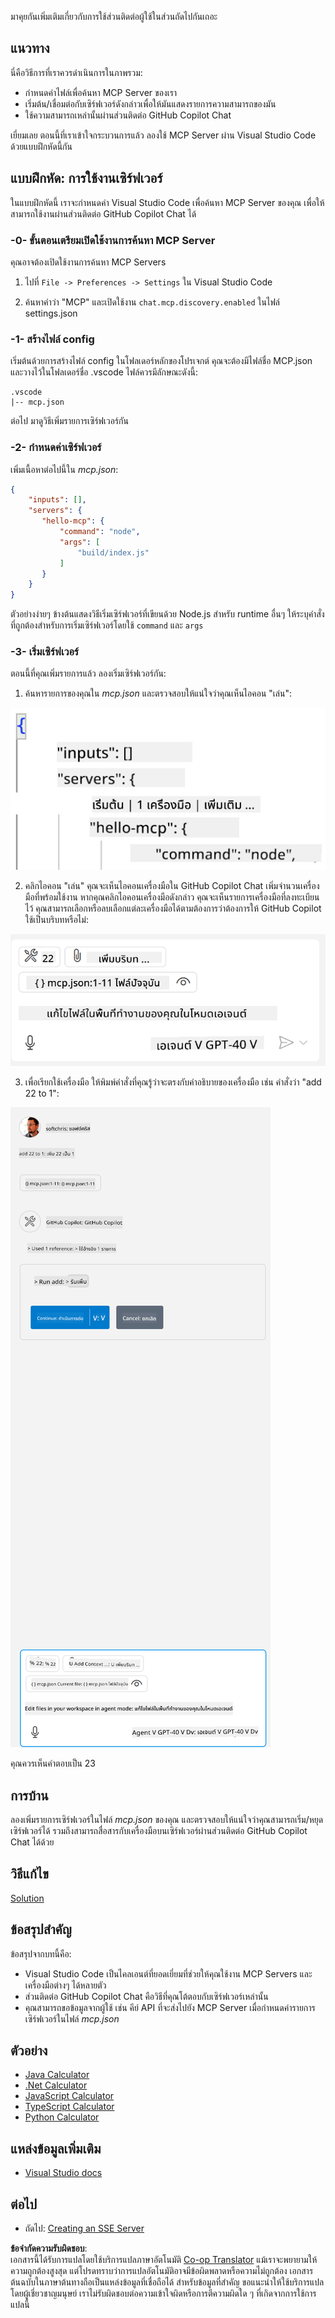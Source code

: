 <!--
CO_OP_TRANSLATOR_METADATA:
{
  "original_hash": "54e9ffc5dba01afcb8880a9949fd1881",
  "translation_date": "2025-07-13T19:30:11+00:00",
  "source_file": "03-GettingStarted/04-vscode/README.md",
  "language_code": "th"
}
-->
มาคุยกันเพิ่มเติมเกี่ยวกับการใช้ส่วนติดต่อผู้ใช้ในส่วนถัดไปกันเถอะ

## แนวทาง

นี่คือวิธีการที่เราควรดำเนินการในภาพรวม:

- กำหนดค่าไฟล์เพื่อค้นหา MCP Server ของเรา
- เริ่มต้น/เชื่อมต่อกับเซิร์ฟเวอร์ดังกล่าวเพื่อให้มันแสดงรายการความสามารถของมัน
- ใช้ความสามารถเหล่านั้นผ่านส่วนติดต่อ GitHub Copilot Chat

เยี่ยมเลย ตอนนี้ที่เราเข้าใจกระบวนการแล้ว ลองใช้ MCP Server ผ่าน Visual Studio Code ด้วยแบบฝึกหัดนี้กัน

## แบบฝึกหัด: การใช้งานเซิร์ฟเวอร์

ในแบบฝึกหัดนี้ เราจะกำหนดค่า Visual Studio Code เพื่อค้นหา MCP Server ของคุณ เพื่อให้สามารถใช้งานผ่านส่วนติดต่อ GitHub Copilot Chat ได้

### -0- ขั้นตอนเตรียมเปิดใช้งานการค้นหา MCP Server

คุณอาจต้องเปิดใช้งานการค้นหา MCP Servers

1. ไปที่ `File -> Preferences -> Settings` ใน Visual Studio Code

2. ค้นหาคำว่า "MCP" และเปิดใช้งาน `chat.mcp.discovery.enabled` ในไฟล์ settings.json

### -1- สร้างไฟล์ config

เริ่มต้นด้วยการสร้างไฟล์ config ในโฟลเดอร์หลักของโปรเจกต์ คุณจะต้องมีไฟล์ชื่อ MCP.json และวางไว้ในโฟลเดอร์ชื่อ .vscode ไฟล์ควรมีลักษณะดังนี้:

```text
.vscode
|-- mcp.json
```

ต่อไป มาดูวิธีเพิ่มรายการเซิร์ฟเวอร์กัน

### -2- กำหนดค่าเซิร์ฟเวอร์

เพิ่มเนื้อหาต่อไปนี้ใน *mcp.json*:

```json
{
    "inputs": [],
    "servers": {
       "hello-mcp": {
           "command": "node",
           "args": [
               "build/index.js"
           ]
       }
    }
}
```

ตัวอย่างง่ายๆ ข้างต้นแสดงวิธีเริ่มเซิร์ฟเวอร์ที่เขียนด้วย Node.js สำหรับ runtime อื่นๆ ให้ระบุคำสั่งที่ถูกต้องสำหรับการเริ่มเซิร์ฟเวอร์โดยใช้ `command` และ `args`

### -3- เริ่มเซิร์ฟเวอร์

ตอนนี้ที่คุณเพิ่มรายการแล้ว ลองเริ่มเซิร์ฟเวอร์กัน:

1. ค้นหารายการของคุณใน *mcp.json* และตรวจสอบให้แน่ใจว่าคุณเห็นไอคอน "เล่น":

  ![Starting server in Visual Studio Code](../../../../translated_images/vscode-start-server.8e3c986612e3555de47e5b1e37b2f3020457eeb6a206568570fd74a17e3796ad.th.png)  

2. คลิกไอคอน "เล่น" คุณจะเห็นไอคอนเครื่องมือใน GitHub Copilot Chat เพิ่มจำนวนเครื่องมือที่พร้อมใช้งาน หากคุณคลิกไอคอนเครื่องมือดังกล่าว คุณจะเห็นรายการเครื่องมือที่ลงทะเบียนไว้ คุณสามารถเลือกหรือลบเลือกแต่ละเครื่องมือได้ตามต้องการว่าต้องการให้ GitHub Copilot ใช้เป็นบริบทหรือไม่:

  ![Starting server in Visual Studio Code](../../../../translated_images/vscode-tool.0b3bbea2fb7d8c26ddf573cad15ef654e55302a323267d8ee6bd742fe7df7fed.th.png)

3. เพื่อเรียกใช้เครื่องมือ ให้พิมพ์คำสั่งที่คุณรู้ว่าจะตรงกับคำอธิบายของเครื่องมือ เช่น คำสั่งว่า "add 22 to 1":

  ![Running a tool from GitHub Copilot](../../../../translated_images/vscode-agent.d5a0e0b897331060518fe3f13907677ef52b879db98c64d68a38338608f3751e.th.png)

  คุณควรเห็นคำตอบเป็น 23

## การบ้าน

ลองเพิ่มรายการเซิร์ฟเวอร์ในไฟล์ *mcp.json* ของคุณ และตรวจสอบให้แน่ใจว่าคุณสามารถเริ่ม/หยุดเซิร์ฟเวอร์ได้ รวมถึงสามารถสื่อสารกับเครื่องมือบนเซิร์ฟเวอร์ผ่านส่วนติดต่อ GitHub Copilot Chat ได้ด้วย

## วิธีแก้ไข

[Solution](./solution/README.md)

## ข้อสรุปสำคัญ

ข้อสรุปจากบทนี้คือ:

- Visual Studio Code เป็นไคลเอนต์ที่ยอดเยี่ยมที่ช่วยให้คุณใช้งาน MCP Servers และเครื่องมือต่างๆ ได้หลายตัว
- ส่วนติดต่อ GitHub Copilot Chat คือวิธีที่คุณโต้ตอบกับเซิร์ฟเวอร์เหล่านั้น
- คุณสามารถขอข้อมูลจากผู้ใช้ เช่น คีย์ API ที่จะส่งไปยัง MCP Server เมื่อกำหนดค่ารายการเซิร์ฟเวอร์ในไฟล์ *mcp.json*

## ตัวอย่าง

- [Java Calculator](../samples/java/calculator/README.md)
- [.Net Calculator](../../../../03-GettingStarted/samples/csharp)
- [JavaScript Calculator](../samples/javascript/README.md)
- [TypeScript Calculator](../samples/typescript/README.md)
- [Python Calculator](../../../../03-GettingStarted/samples/python)

## แหล่งข้อมูลเพิ่มเติม

- [Visual Studio docs](https://code.visualstudio.com/docs/copilot/chat/mcp-servers)

## ต่อไป

- ถัดไป: [Creating an SSE Server](../05-sse-server/README.md)

**ข้อจำกัดความรับผิดชอบ**:  
เอกสารนี้ได้รับการแปลโดยใช้บริการแปลภาษาอัตโนมัติ [Co-op Translator](https://github.com/Azure/co-op-translator) แม้เราจะพยายามให้ความถูกต้องสูงสุด แต่โปรดทราบว่าการแปลอัตโนมัติอาจมีข้อผิดพลาดหรือความไม่ถูกต้อง เอกสารต้นฉบับในภาษาต้นทางถือเป็นแหล่งข้อมูลที่เชื่อถือได้ สำหรับข้อมูลที่สำคัญ ขอแนะนำให้ใช้บริการแปลโดยผู้เชี่ยวชาญมนุษย์ เราไม่รับผิดชอบต่อความเข้าใจผิดหรือการตีความผิดใด ๆ ที่เกิดจากการใช้การแปลนี้